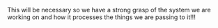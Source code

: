 This will be necessary so we have a strong grasp of the system we are working on and how it processes the things we are passing to it!!!
